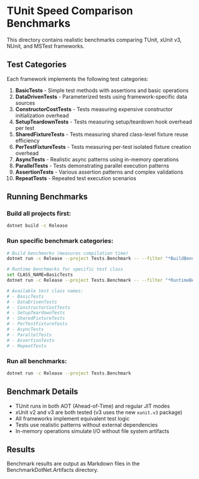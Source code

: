 # TUnit Speed Comparison Benchmarks

This directory contains realistic benchmarks comparing TUnit, xUnit v3, NUnit, and MSTest frameworks.

## Test Categories

Each framework implements the following test categories:

1. **BasicTests** - Simple test methods with assertions and basic operations
2. **DataDrivenTests** - Parameterized tests using framework-specific data sources
3. **ConstructorCostTests** - Tests measuring expensive constructor initialization overhead
4. **SetupTeardownTests** - Tests measuring setup/teardown hook overhead per test
5. **SharedFixtureTests** - Tests measuring shared class-level fixture reuse efficiency
6. **PerTestFixtureTests** - Tests measuring per-test isolated fixture creation overhead
7. **AsyncTests** - Realistic async patterns using in-memory operations
8. **ParallelTests** - Tests demonstrating parallel execution patterns
9. **AssertionTests** - Various assertion patterns and complex validations
10. **RepeatTests** - Repeated test execution scenarios

## Running Benchmarks

### Build all projects first:
```bash
dotnet build -c Release
```

### Run specific benchmark categories:
```bash
# Build benchmarks (measures compilation time)
dotnet run -c Release --project Tests.Benchmark -- --filter "*BuildBenchmarks*"

# Runtime benchmarks for specific test class
set CLASS_NAME=BasicTests
dotnet run -c Release --project Tests.Benchmark -- --filter "*RuntimeBenchmarks*"

# Available test class names:
# - BasicTests
# - DataDrivenTests
# - ConstructorCostTests
# - SetupTeardownTests
# - SharedFixtureTests
# - PerTestFixtureTests
# - AsyncTests
# - ParallelTests
# - AssertionTests
# - RepeatTests
```

### Run all benchmarks:
```bash
dotnet run -c Release --project Tests.Benchmark
```

## Benchmark Details

- TUnit runs in both AOT (Ahead-of-Time) and regular JIT modes
- xUnit v2 and v3 are both tested (v3 uses the new `xunit.v3` package)
- All frameworks implement equivalent test logic
- Tests use realistic patterns without external dependencies
- In-memory operations simulate I/O without file system artifacts

## Results

Benchmark results are output as Markdown files in the BenchmarkDotNet.Artifacts directory.